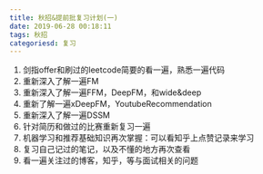 ```yaml
---
title: 秋招&提前批复习计划(一)
date: 2019-06-28 00:18:11
tags: 秋招 
categoriesd: 复习
---
```






1. 剑指offer和刷过的leetcode简要的看一遍，熟悉一遍代码
2. 重新深入了解一遍FM
3. 重新深入了解一遍FFM，DeepFM，和wide&deep
4. 重新了解一遍xDeepFM，YoutubeRecommendation
5. 重新深入了解一遍DSSM
6. 针对简历和做过的比赛重新复习一遍
7. 机器学习和推荐基础知识再次掌握：可以看知乎上点赞记录来学习
8. 复习自己记过的笔记，以及不懂的地方再次查看
9. 看一遍关注过的博客，知乎，等与面试相关的问题